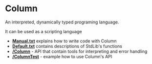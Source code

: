 # Column

An interpreted, dynamically typed programing language.

It can be used as a scripting language


+ __[Manual.txt](https://github.com/Miffop/Column/blob/master/Manual.txt)__ explains how to write code with Column
+ __[Default.txt](https://github.com/Miffop/Column/blob/master/DefaultLib.txt)__ contains descriptions of StdLib's functions
+ __[/Column](https://github.com/Miffop/Column/tree/master/Column)__ - API that contain tools for interpreting and error handling
+ __[/ColumnTest](https://github.com/Miffop/Column/tree/master/ColumnTest)__ - example how to use Column's API   

